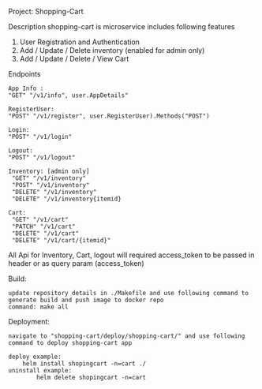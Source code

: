 Project: Shopping-Cart

Description 
shopping-cart is microservice includes following features
1. User Registration and Authentication
2. Add / Update / Delete inventory (enabled for admin only)
3. Add / Update / Delete / View Cart 

Endpoints 
    
	App Info :
	"GET" "/v1/info", user.AppDetails" 
	
	RegisterUser: 
	"POST" "/v1/register", user.RegisterUser).Methods("POST")
			
	Login:
	"POST" "/v1/login" 
	
	Logout:
	"POST" "/v1/logout" 
	
	Inventory: [admin only]
	 "GET" "/v1/inventory" 
	 "POST" "/v1/inventory" 
	 "DELETE" "/v1/inventory" 
	 "DELETE" "/v1/inventory{itemid} 
	
	Cart:
	 "GET" "/v1/cart"
	 "PATCH" "/v1/cart" 
	 "DELETE" "/v1/cart" 
	 "DELETE" "/v1/cart/{itemid}" 

All Api for Inventory, Cart, logout will required access_token to be passed in header or as query param (access_token)

Build:

	update repository details in ./Makefile and use following command to generate build and push image to docker repo
 	command: make all

Deployment:

	navigate to "shopping-cart/deploy/shopping-cart/" and use following command to deploy shopping-cart app

	deploy example: 
 		helm install shopingcart -n=cart ./ 
 	uninstall example:
        	helm delete shopingcart -n=cart
			
